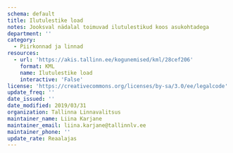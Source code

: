 ```yaml
---
schema: default
title: Ilutulestike load
notes: Jooksval nädalal toimuvad ilutulestikud koos asukohtadega
department: ''
category:
  - Piirkonnad ja linnad
resources:
  - url: 'https://akis.tallinn.ee/kogunemised/kml/28cef206'
    format: KML
    name: Ilutulestike load
    interactive: 'False'
license: 'https://creativecommons.org/licenses/by-sa/3.0/ee/legalcode'
update_freq: ''
date_issued: ''
date_modified: 2019/03/31
organization: Tallinna Linnavalitsus
maintainer_name: Liina Karjane
maintainer_email: liina.karjane@tallinnlv.ee
maintainer_phone: ''
update_rate: Reaalajas
---
```

